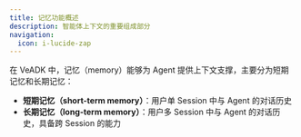 ```yaml
---
title: 记忆功能概述
description: 智能体上下文的重要组成部分
navigation:
  icon: i-lucide-zap
---
```


在 VeADK 中，记忆（memory）能够为 Agent 提供上下文支撑，主要分为短期记忆和长期记忆：

- **短期记忆（short-term memory）**：用户单 Session 中与 Agent 的对话历史
- **长期记忆（long-term memory）**：用户多 Session 中与 Agent 的对话历史，具备跨 Session 的能力

